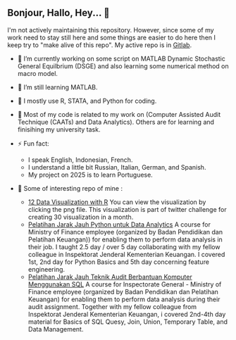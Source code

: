 ## Bonjour, Hallo, Hey...  👋


I'm not actively maintaining this repository. However, since some of my work need to stay still here and some things are easier to do here then I keep try to "make alive of this repo".
My active repo is in [Gitlab](https://gitlab.com/andreas.syaloom.k).

- 🔭 I’m currently working on some script on MATLAB Dynamic Stochastic General Equilbrium (DSGE) and also learning some numerical method on macro model. 
- 🌱 I’m still learning MATLAB.
- 👯 I mostly use R, STATA, and Python for coding.
- 🤔 Most of my code is related to my work on (Computer Assisted Audit Technique (CAATs) and Data Analytics). Others are for learning and finisihing my university task.
- ⚡ Fun fact: 
  - I speak English, Indonesian, French. 
  - I understand a little bit Russian, Italian, German, and Spanish. 
  - My project on 2025 is to learn Portuguese.
 
- 👯 Some of interesting repo of mine :
  - [12 Data Visualization with R](https://github.com/ansyaku/30DayChartChallenge) You can view the visualization by clicking the png file. This visualization is part of twitter challenge for creating 30 visualization in a month.
  - [Pelatihan Jarak Jauh Python untuk Data Analytics](https://gitlab.com/andreas.syaloom.k/2022-pjj-pythonda) A course for Ministry of Finance employee (organized by Badan Pendidikan dan Pelatihan Keuangan)) for enabling them to perform data analysis in their job. I taught 2.5 day / over 5 day collaborating with my fellow colleague in Inspektorat Jenderal Kementerian Keuangan. I covered 1st, 2nd day for Python Basics and 5th day concerning feature engineering. 
  - [Pelatihan Jarak Jauh Teknik Audit Berbantuan Komputer Menggunakan SQL](https://gitlab.com/andreas.syaloom.k/2023-pjj-tabk-sql)  A course for Inspectorate General - Ministry of Finance employee (organized by Badan Pendidikan dan Pelatihan Keuangan) for enabling them to perform data analysis during their audit assignment. Together with my fellow colleague from Inspektorat Jenderal Kementerian Keuangan, i covered 2nd-4th day material for Basics of SQL Quesy, Join, Union, Temporary Table, and Data Management. 
